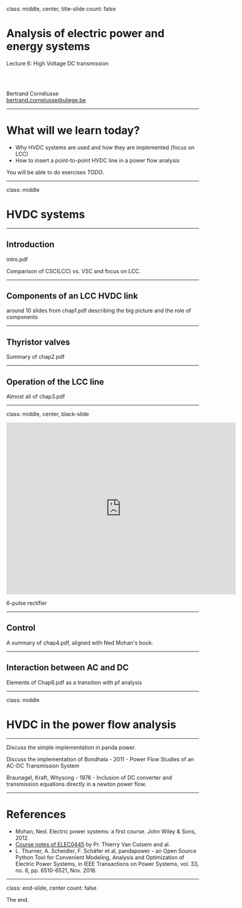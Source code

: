 class: middle, center, title-slide
count: false

# Analysis of electric power and energy systems

Lecture 6: High Voltage DC transmission

<br><br>

Bertrand Cornélusse<br>
[bertrand.cornelusse@uliege.be](mailto:bertrand.cornelusse@uliege.be)


---

# What will we learn today?

- Why HVDC systems are used and how they are implemented (focus on LCC)
- How to insert a point-to-point HVDC line in a power flow analysis

You will be able to do exercises *TODO*.

---

class: middle

# HVDC systems

---

## Introduction

intro.pdf

Comparison of CSC(LCC) vs. VSC and focus on LCC.

---

## Components of an LCC HVDC link

around 10 slides from chap1.pdf describing the big picture and the role of components


---

## Thyristor valves

Summary of chap2.pdf

---

## Operation of the LCC line

Almost all of chap3.pdf



---

class: middle, center, black-slide

<iframe width="600" height="450" src="https://www.youtube.com/embed/WVI8Z7p_rdY" frameborder="0" allowfullscreen></iframe>

6-pulse rectifier

---

## Control

A summary of chap4.pdf, aligned with Ned Mohan's book.

---

## Interaction between AC and DC

Elements of Chap6.pdf as a transition with pf analysis

---

class: middle

# HVDC in the power flow analysis

---

Discuss the simple implementation in panda power.

Discuss the implementation of Bondhala - 2011 - Power Flow Studies of an AC-DC Transmission System

Braunagel, Kraft, Whysong - 1976 - Inclusion of DC converter and transmission equations directly in a newton power flow.

---

# References

- Mohan, Ned. Electric power systems: a first course. John Wiley & Sons, 2012.
- [Course notes of ELEC0445](https://people.montefiore.uliege.be/vct/courses.html) by Pr. Thierry Van Cutsem and al.
- L. Thurner, A. Scheidler, F. Schäfer et al, pandapower - an Open Source Python Tool for Convenient Modeling, Analysis and Optimization of Electric Power Systems, in IEEE Transactions on Power Systems, vol. 33, no. 6, pp. 6510-6521, Nov. 2018.

---

class: end-slide, center
count: false

The end.

